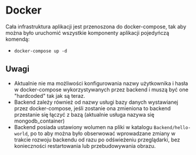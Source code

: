 # Docker
Cała infrastruktura aplikacji jest przenoszona do docker-compose, tak aby można było uruchomić wszystkie komponenty aplikacji pojedyńczą komendą:
- `docker-compose up -d`

## Uwagi
- Aktualnie nie ma możliwości konfigurowania nazwy użytkownika i hasła w docker-compose wykorzystywanych przez backend i muszą być one "hardcoded" tak jak są teraz.
- Backend zależy również od nazwy usługi bazy danych wystawianej przez docker-compose, jeśli zostanie ona zmieniona to backend przestanie się łączyć z bazą (aktualnie usługa nazywa się mongodb_container)
- Backend posiada ustawiony wolumen na pliki w katalogu `Backend/hello-world`, po to aby można było obserwować wprowadzane zmiany w trakcie rozwoju backendu od razu po odświeżeniu przeglądarki, bez konieczności restartowania lub przebudowywania obrazu. 
